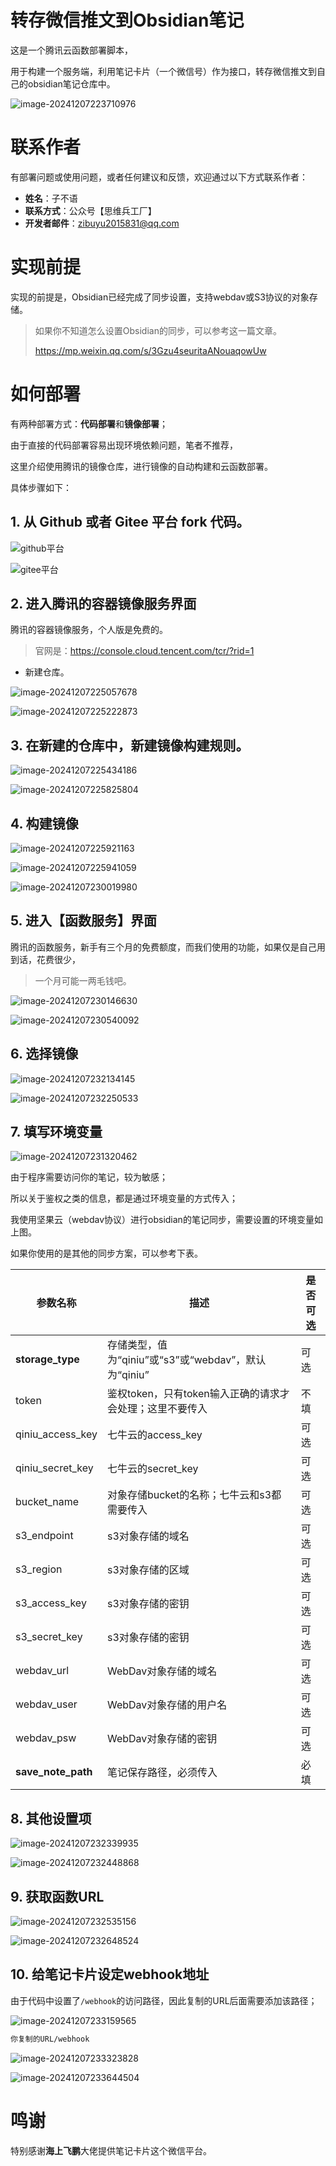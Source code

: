 # 转存微信推文到Obsidian笔记

这是一个腾讯云函数部署脚本，

用于构建一个服务端，利用笔记卡片（一个微信号）作为接口，转存微信推文到自己的obsidian笔记仓库中。

![image-20241207223710976](assets/Readme/image-20241207223710976.png)

# 联系作者

有部署问题或使用问题，或者任何建议和反馈，欢迎通过以下方式联系作者：

- **姓名**：子不语
- **联系方式**：公众号【思维兵工厂】
- **开发者邮件**：zibuyu2015831@qq.com

# 实现前提

实现的前提是，Obsidian已经完成了同步设置，支持webdav或S3协议的对象存储。

> 如果你不知道怎么设置Obsidian的同步，可以参考这一篇文章。
>
> https://mp.weixin.qq.com/s/3Gzu4seuritaANouaqowUw

# 如何部署

有两种部署方式：**代码部署**和**镜像部署**；

由于直接的代码部署容易出现环境依赖问题，笔者不推荐，

这里介绍使用腾讯的镜像仓库，进行镜像的自动构建和云函数部署。

具体步骤如下：

## 1. 从 Github 或者 Gitee 平台 fork 代码。

![github平台](assets/Readme/image-20241207224731461.png)

![gitee平台](assets/Readme/image-20241207224837866.png)

## 2. 进入腾讯的容器镜像服务界面

腾讯的容器镜像服务，个人版是免费的。

>  官网是：https://console.cloud.tencent.com/tcr/?rid=1

- 新建仓库。

![image-20241207225057678](assets/Readme/image-20241207225057678.png)



![image-20241207225222873](assets/Readme/image-20241207225222873.png)

## 3. 在新建的仓库中，新建镜像构建规则。

![image-20241207225434186](assets/Readme/image-20241207225434186.png)

![image-20241207225825804](assets/Readme/image-20241207225825804.png)

## 4. 构建镜像

![image-20241207225921163](assets/Readme/image-20241207225921163.png)

![image-20241207225941059](assets/Readme/image-20241207225941059.png)

![image-20241207230019980](assets/Readme/image-20241207230019980.png)

## 5. 进入【函数服务】界面

腾讯的函数服务，新手有三个月的免费额度，而我们使用的功能，如果仅是自己用到话，花费很少，

> 一个月可能一两毛钱吧。

![image-20241207230146630](assets/Readme/image-20241207230146630.png)



![image-20241207230540092](assets/Readme/image-20241207230540092.png)

## 6. 选择镜像

![image-20241207232134145](assets/Readme/image-20241207232134145.png)

![image-20241207232250533](assets/Readme/image-20241207232250533.png)

## 7. 填写环境变量

![image-20241207231320462](assets/Readme/image-20241207231320462.png)

由于程序需要访问你的笔记，较为敏感；

所以关于鉴权之类的信息，都是通过环境变量的方式传入；

我使用坚果云（webdav协议）进行obsidian的笔记同步，需要设置的环境变量如上图。

如果你使用的是其他的同步方案，可以参考下表。

| 参数名称           | 描述                                                     | 是否可选 |
| ------------------ | -------------------------------------------------------- | -------- |
| **storage_type**   | 存储类型，值为“qiniu”或“s3”或“webdav”，默认为“qiniu”     | 可选     |
| token              | 鉴权token，只有token输入正确的请求才会处理；这里不要传入 | 不填     |
| qiniu_access_key   | 七牛云的access_key                                       | 可选     |
| qiniu_secret_key   | 七牛云的secret_key                                       | 可选     |
| bucket_name        | 对象存储bucket的名称；七牛云和s3都需要传入               | 可选     |
| s3_endpoint        | s3对象存储的域名                                         | 可选     |
| s3_region          | s3对象存储的区域                                         | 可选     |
| s3_access_key      | s3对象存储的密钥                                         | 可选     |
| s3_secret_key      | s3对象存储的密钥                                         | 可选     |
| webdav_url         | WebDav对象存储的域名                                     | 可选     |
| webdav_user        | WebDav对象存储的用户名                                   | 可选     |
| webdav_psw         | WebDav对象存储的密钥                                     | 可选     |
| **save_note_path** | 笔记保存路径，必须传入                                   | 必填     |

## 8. 其他设置项

![image-20241207232339935](assets/Readme/image-20241207232339935.png)

![image-20241207232448868](assets/Readme/image-20241207232448868.png)

## 9. 获取函数URL

![image-20241207232535156](assets/Readme/image-20241207232535156.png)

![image-20241207232648524](assets/Readme/image-20241207232648524.png)

## 10. 给笔记卡片设定webhook地址

由于代码中设置了`/webhook`的访问路径，因此复制的URL后面需要添加该路径；

![image-20241207233159565](assets/Readme/image-20241207233159565.png)

```bash
你复制的URL/webhook
```

![image-20241207233323828](assets/Readme/image-20241207233323828.png)

![image-20241207233644504](assets/Readme/image-20241207233644504.png)



# 鸣谢

特别感谢**海上飞鹏**大佬提供笔记卡片这个微信平台。
